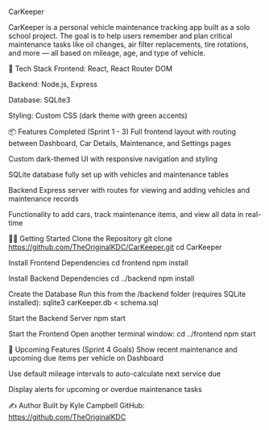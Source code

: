 CarKeeper

CarKeeper is a personal vehicle maintenance tracking app built as a solo school project. The goal is to help users remember and plan critical maintenance tasks like oil changes, air filter replacements, tire rotations, and more — all based on mileage, age, and type of vehicle.

🧰 Tech Stack
Frontend: React, React Router DOM

Backend: Node.js, Express

Database: SQLite3

Styling: Custom CSS (dark theme with green accents)

📦 Features Completed (Sprint 1 - 3)
Full frontend layout with routing between Dashboard, Car Details, Maintenance, and Settings pages

Custom dark-themed UI with responsive navigation and styling

SQLite database fully set up with vehicles and maintenance tables

Backend Express server with routes for viewing and adding vehicles and maintenance records

Functionality to add cars, track maintenance items, and view all data in real-time

🏃‍♂️ Getting Started
Clone the Repository
git clone https://github.com/TheOriginalKDC/CarKeeper.git
cd CarKeeper

Install Frontend Dependencies
cd frontend
npm install

Install Backend Dependencies
cd ../backend
npm install

Create the Database
Run this from the /backend folder (requires SQLite installed):
sqlite3 carKeeper.db < schema.sql

Start the Backend Server
npm start

Start the Frontend
Open another terminal window:
cd ../frontend
npm start

🌱 Upcoming Features (Sprint 4 Goals)
Show recent maintenance and upcoming due items per vehicle on Dashboard

Use default mileage intervals to auto-calculate next service due

Display alerts for upcoming or overdue maintenance tasks

✍️ Author
Built by Kyle Campbell
GitHub: https://github.com/TheOriginalKDC
